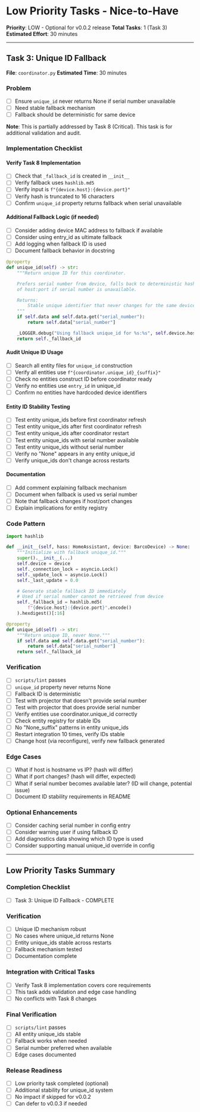 # Low Priority Tasks - Nice-to-Have

**Priority**: LOW - Optional for v0.0.2 release
**Total Tasks**: 1 (Task 3)
**Estimated Effort**: 30 minutes

---

## Task 3: Unique ID Fallback

**File**: `coordinator.py`
**Estimated Time**: 30 minutes

### Problem
- [ ] Ensure `unique_id` never returns None if serial number unavailable
- [ ] Need stable fallback mechanism
- [ ] Fallback should be deterministic for same device

**Note**: This is partially addressed by Task 8 (Critical). This task is for additional validation and audit.

### Implementation Checklist

#### Verify Task 8 Implementation
- [ ] Check that `_fallback_id` is created in `__init__`
- [ ] Verify fallback uses `hashlib.md5`
- [ ] Verify input is `f"{device.host}:{device.port}"`
- [ ] Verify hash is truncated to 16 characters
- [ ] Confirm `unique_id` property returns fallback when serial unavailable

#### Additional Fallback Logic (if needed)
- [ ] Consider adding device MAC address to fallback if available
- [ ] Consider using entry_id as ultimate fallback
- [ ] Add logging when fallback ID is used
- [ ] Document fallback behavior in docstring

```python
@property
def unique_id(self) -> str:
    """Return unique ID for this coordinator.

    Prefers serial number from device, falls back to deterministic hash
    of host:port if serial number is unavailable.

    Returns:
        Stable unique identifier that never changes for the same device.
    """
    if self.data and self.data.get("serial_number"):
        return self.data["serial_number"]

    _LOGGER.debug("Using fallback unique_id for %s:%s", self.device.host, self.device.port)
    return self._fallback_id
```

#### Audit Unique ID Usage
- [ ] Search all entity files for `unique_id` construction
- [ ] Verify all entities use `f"{coordinator.unique_id}_{suffix}"`
- [ ] Check no entities construct ID before coordinator ready
- [ ] Verify no entities use `entry_id` in unique_id
- [ ] Confirm no entities have hardcoded device identifiers

#### Entity ID Stability Testing
- [ ] Test entity unique_ids before first coordinator refresh
- [ ] Test entity unique_ids after first coordinator refresh
- [ ] Test entity unique_ids after coordinator restart
- [ ] Test entity unique_ids with serial number available
- [ ] Test entity unique_ids without serial number
- [ ] Verify no "None" appears in any entity unique_id
- [ ] Verify unique_ids don't change across restarts

#### Documentation
- [ ] Add comment explaining fallback mechanism
- [ ] Document when fallback is used vs serial number
- [ ] Note that fallback changes if host/port changes
- [ ] Explain implications for entity registry

### Code Pattern
```python
import hashlib

def __init__(self, hass: HomeAssistant, device: BarcoDevice) -> None:
    """Initialize with fallback unique_id."""
    super().__init__(...)
    self.device = device
    self._connection_lock = asyncio.Lock()
    self._update_lock = asyncio.Lock()
    self._last_update = 0.0

    # Generate stable fallback ID immediately
    # Used if serial number cannot be retrieved from device
    self._fallback_id = hashlib.md5(
        f"{device.host}:{device.port}".encode()
    ).hexdigest()[:16]

@property
def unique_id(self) -> str:
    """Return unique ID, never None."""
    if self.data and self.data.get("serial_number"):
        return self.data["serial_number"]
    return self._fallback_id
```

### Verification
- [ ] `scripts/lint` passes
- [ ] `unique_id` property never returns None
- [ ] Fallback ID is deterministic
- [ ] Test with projector that doesn't provide serial number
- [ ] Test with projector that does provide serial number
- [ ] Verify entities use coordinator.unique_id correctly
- [ ] Check entity registry for stable IDs
- [ ] No "None_suffix" patterns in entity unique_ids
- [ ] Restart integration 10 times, verify IDs stable
- [ ] Change host (via reconfigure), verify new fallback generated

### Edge Cases
- [ ] What if host is hostname vs IP? (hash will differ)
- [ ] What if port changes? (hash will differ, expected)
- [ ] What if serial number becomes available later? (ID will change, potential issue)
- [ ] Document ID stability requirements in README

### Optional Enhancements
- [ ] Consider caching serial number in config entry
- [ ] Consider warning user if using fallback ID
- [ ] Add diagnostics data showing which ID type is used
- [ ] Consider supporting manual unique_id override in config

---

## Low Priority Tasks Summary

### Completion Checklist
- [ ] Task 3: Unique ID Fallback - COMPLETE

### Verification
- [ ] Unique ID mechanism robust
- [ ] No cases where unique_id returns None
- [ ] Entity unique_ids stable across restarts
- [ ] Fallback mechanism tested
- [ ] Documentation complete

### Integration with Critical Tasks
- [ ] Verify Task 8 implementation covers core requirements
- [ ] This task adds validation and edge case handling
- [ ] No conflicts with Task 8 changes

### Final Verification
- [ ] `scripts/lint` passes
- [ ] All entity unique_ids stable
- [ ] Fallback works when needed
- [ ] Serial number preferred when available
- [ ] Edge cases documented

### Release Readiness
- [ ] Low priority task completed (optional)
- [ ] Additional stability for unique_id system
- [ ] No impact if skipped for v0.0.2
- [ ] Can defer to v0.0.3 if needed

